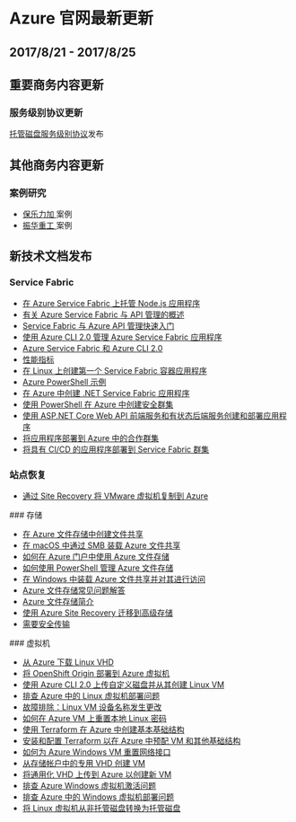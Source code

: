 <properties
	pageTitle="Azure 官网本周更新 | Azure"
    description="Azure 官网本周更新"
    services=""
    documentationCenter=""
    authors=""
    manager=""
    editor=""
    tags=""/>

<tags ms.service="weekly-updates" ms.date="" wacn.date="" wacn.lang="cn"/>

# Azure 官网最新更新

## 2017/8/21 - 2017/8/25

## 重要商务内容更新
### 服务级别协议更新

<p><a id="weekly-updates-8-22_managed-disks-sla"  href="/support/sla/managed-disks">托管磁盘服务级别协议</a>发布</p>

## 其他商务内容更新
### 案例研究
<ul>
<li><a id="weekly-updates-8-22_pernod-ricard-china"  href="/partnerancasestudy/case-studies/pernod-ricard-china/">保乐力加 </a>案例</li>
<li><a id="weekly-updates-8-22_zpmc"  href="/partnerancasestudy/case-studies/zpmc/">振华重工 </a>案例</li>
</ul>

## 新技术文档发布
### Service Fabric
<ul>
<li><a id="weekly-updates-8-25_docs-quickstart-guest-app" href="//docs.azure.cn/zh-cn/service-fabric/quickstart-guest-app">在 Azure Service Fabric 上托管 Node.js 应用程序</a></li>
<li><a id="weekly-updates-8-25_docs-service-fabric-api-management-overview" href="//docs.azure.cn/zh-cn/service-fabric/service-fabric-api-management-overview">有关 Azure Service Fabric 与 API 管理的概述</a></li>
<li><a id="weekly-updates-8-25_docs-service-fabric-api-management-quick-start" href="//docs.azure.cn/zh-cn/service-fabric/service-fabric-api-management-quick-start">Service Fabric 与 Azure API 管理快速入门</a></li>
<li><a id="weekly-updates-8-25_docs-service-fabric-application-lifecycle-azure-cli-2-0" href="//docs.azure.cn/zh-cn/service-fabric/service-fabric-application-lifecycle-azure-cli-2-0">使用 Azure CLI 2.0 管理 Azure Service Fabric 应用程序</a></li>
<li><a id="weekly-updates-8-25_docs-service-fabric-azure-cli-2-0" href="//docs.azure.cn/zh-cn/service-fabric/service-fabric-azure-cli-2-0">Azure Service Fabric 和 Azure CLI 2.0</a></li>
<li><a id="weekly-updates-8-25_docs-service-fabric-diagnostics-event-generation-perf" href="//docs.azure.cn/zh-cn/service-fabric/service-fabric-diagnostics-event-generation-perf">性能指标</a></li>
<li><a id="weekly-updates-8-25_docs-service-fabric-get-started-containers-linux" href="//docs.azure.cn/zh-cn/service-fabric/service-fabric-get-started-containers-linux">在 Linux 上创建第一个 Service Fabric 容器应用程序</a></li>
<li><a id="weekly-updates-8-25_docs-service-fabric-powershell-samples" href="//docs.azure.cn/zh-cn/service-fabric/service-fabric-powershell-samples">Azure PowerShell 示例</a></li>
<li><a id="weekly-updates-8-25_docs-service-fabric-quickstart-dotnet" href="//docs.azure.cn/zh-cn/service-fabric/service-fabric-quickstart-dotnet">在 Azure 中创建 .NET Service Fabric 应用程序</a></li>
<li><a id="weekly-updates-8-25_docs-service-fabric-tutorial-create-cluster-azure-ps" href="//docs.azure.cn/zh-cn/service-fabric/service-fabric-tutorial-create-cluster-azure-ps">使用 PowerShell 在 Azure 中创建安全群集</a></li>
<li><a id="weekly-updates-8-25_docs-service-fabric-tutorial-create-dotnet-app" href="//docs.azure.cn/zh-cn/service-fabric/service-fabric-tutorial-create-dotnet-app">使用 ASP.NET Core Web API 前端服务和有状态后端服务创建和部署应用程序</a></li>
<li><a id="weekly-updates-8-25_docs-service-fabric-tutorial-deploy-app-to-party-cluster" href="//docs.azure.cn/zh-cn/service-fabric/service-fabric-tutorial-deploy-app-to-party-cluster">将应用程序部署到 Azure 中的合作群集</a></li>
<li><a id="weekly-updates-8-25_docs-service-fabric-tutorial-deploy-app-with-cicd-vsts" href="//docs.azure.cn/zh-cn/service-fabric/service-fabric-tutorial-deploy-app-with-cicd-vsts">将具有 CI/CD 的应用程序部署到 Service Fabric 群集</a></li>
</ul>

### 站点恢复
<ul>
<li><a id="weekly-updates-8-25_docs-site-recovery-vmware-to-azure" href="//docs.azure.cn/zh-cn/site-recovery/site-recovery-vmware-to-azure">通过 Site Recovery 将 VMware 虚拟机复制到 Azure</a></li>
</ul>
### 存储
<ul>
<li><a id="weekly-updates-8-25_docs-storage-file-how-to-create-file-share" href="//docs.azure.cn/zh-cn/storage/storage-file-how-to-create-file-share">在 Azure 文件存储中创建文件共享</a></li>
<li><a id="weekly-updates-8-25_docs-storage-file-how-to-use-files-mac" href="//docs.azure.cn/zh-cn/storage/storage-file-how-to-use-files-mac">在 macOS 中通过 SMB 装载 Azure 文件共享</a></li>
<li><a id="weekly-updates-8-25_docs-storage-file-how-to-use-files-portal" href="//docs.azure.cn/zh-cn/storage/storage-file-how-to-use-files-portal">如何在 Azure 门户中使用 Azure 文件存储</a></li>
<li><a id="weekly-updates-8-25_docs-storage-file-how-to-use-files-powershell" href="//docs.azure.cn/zh-cn/storage/storage-file-how-to-use-files-powershell">如何使用 PowerShell 管理 Azure 文件存储</a></li>
<li><a id="weekly-updates-8-25_docs-storage-file-how-to-use-files-windows" href="//docs.azure.cn/zh-cn/storage/storage-file-how-to-use-files-windows">在 Windows 中装载 Azure 文件共享并对其进行访问</a></li>
<li><a id="weekly-updates-8-25_docs-storage-files-faq" href="//docs.azure.cn/zh-cn/storage/storage-files-faq">Azure 文件存储常见问题解答</a></li>
<li><a id="weekly-updates-8-25_docs-storage-files-introduction" href="//docs.azure.cn/zh-cn/storage/storage-files-introduction">Azure 文件存储简介</a></li>
<li><a id="weekly-updates-8-25_docs-storage-migrate-to-premium-storage-using-azure-site-recovery" href="//docs.azure.cn/zh-cn/storage/storage-migrate-to-premium-storage-using-azure-site-recovery">使用 Azure Site Recovery 迁移到高级存储</a></li>
<li><a id="weekly-updates-8-25_docs-storage-require-secure-transfer" href="//docs.azure.cn/zh-cn/storage/storage-require-secure-transfer">需要安全传输</a></li>
</ul>
### 虚拟机
<ul>
<li><a id='weekly-updates-8-25_docs-download-vhd' href='//docs.azure.cn/zh-cn/virtual-machines/linux/download-vhd'>从 Azure 下载 Linux VHD</a></li>
<li><a id='weekly-updates-8-25_docs-openshift-get-started' href='//docs.azure.cn/zh-cn/virtual-machines/linux/openshift-get-started'>将 OpenShift Origin 部署到 Azure 虚拟机</a></li>
<li><a id='weekly-updates-8-25_docs-sa-upload-vhd' href='//docs.azure.cn/zh-cn/virtual-machines/linux/sa-upload-vhd'>使用 Azure CLI 2.0 上传自定义磁盘并从其创建 Linux VM</a></li>
<li><a id='weekly-updates-8-25_docs-troubleshoot-deploy-vm' href='//docs.azure.cn/zh-cn/virtual-machines/linux/troubleshoot-deploy-vm'>排查 Azure 中的 Linux 虚拟机部署问题</a></li>
<li><a id='weekly-updates-8-25_docs-troubleshoot-device-names-problems' href='//docs.azure.cn/zh-cn/virtual-machines/linux/troubleshoot-device-names-problems'>故障排除：Linux VM 设备名称发生更改</a></li>
<li><a id='weekly-updates-8-25_docs-virtual-machines-linux-reset-password' href='//docs.azure.cn/zh-cn/virtual-machines/linux/virtual-machines-linux-reset-password'>如何在 Azure VM 上重置本地 Linux 密码</a></li>
<li><a id='weekly-updates-8-25_docs-terraform-create-complete-vm' href='//docs.azure.cn/zh-cn/virtual-machines/terraform-create-complete-vm'>使用 Terraform 在 Azure 中创建基本基础结构</a></li>
<li><a id='weekly-updates-8-25_docs-terraform-install-configure' href='//docs.azure.cn/zh-cn/virtual-machines/terraform-install-configure'>安装和配置 Terraform 以在 Azure 中预配 VM 和其他基础结构</a></li>
<li><a id='weekly-updates-8-25_docs-reset-network-interface' href='//docs.azure.cn/zh-cn/virtual-machines/windows/reset-network-interface'>如何为 Azure Windows VM 重置网络接口</a></li>
<li><a id='weekly-updates-8-25_docs-sa-create-vm-specialized' href='//docs.azure.cn/zh-cn/virtual-machines/windows/sa-create-vm-specialized'>从存储帐户中的专用 VHD 创建 VM</a></li>
<li><a id='weekly-updates-8-25_docs-sa-upload-generalized' href='//docs.azure.cn/zh-cn/virtual-machines/windows/sa-upload-generalized'>将通用化 VHD 上传到 Azure 以创建新 VM</a></li>
<li><a id='weekly-updates-8-25_docs-troubleshoot-activation-problems' href='//docs.azure.cn/zh-cn/virtual-machines/windows/troubleshoot-activation-problems'>排查 Azure Windows 虚拟机激活问题</a></li>
<li><a id='weekly-updates-8-25_docs-troubleshoot-deploy-vm' href='//docs.azure.cn/zh-cn/virtual-machines/windows/troubleshoot-deploy-vm'>排查 Azure 中的 Windows 虚拟机部署问题</a></li>
<li><a id='weekly-updates-8-25_docs-convert-unmanaged-to-managed-disks' href='//docs.azure.cn/zh-cn/virtual-machines/linux/convert-unmanaged-to-managed-disks'>将 Linux 虚拟机从非托管磁盘转换为托管磁盘</a></li>
</ul>
